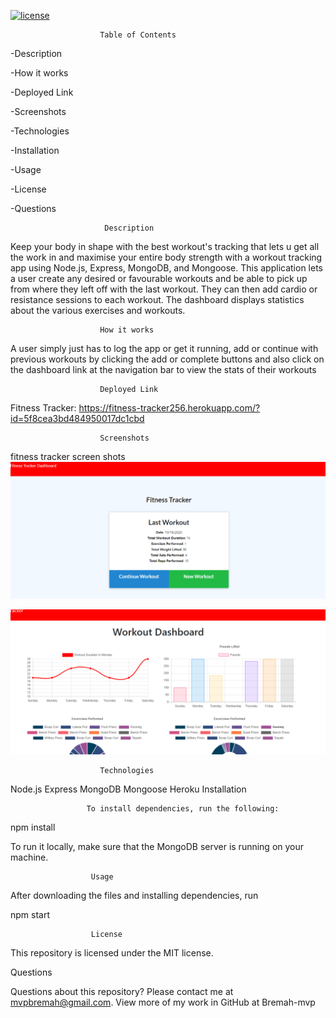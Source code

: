 [![license](https://img.shields.io/github/license/DAVFoundation/captain-n3m0.svg?style=flat-square)](https://github.com/DAVFoundation/captain-n3m0/blob/master/LICENSE)            
                        
                        Table of Contents

-Description

-How it works

-Deployed Link

-Screenshots

-Technologies

-Installation

-Usage

-License

-Questions

                         Description

Keep your body in shape with the best workout's tracking that lets u get all the work in and maximise your entire body strength with a workout tracking app using Node.js, Express, MongoDB, and Mongoose. This application lets a user create any desired or favourable workouts and be able to pick up from where they left off with the last workout. They can then add cardio or resistance sessions to each workout. The dashboard displays statistics about the various exercises and workouts.

                        How it works

A user simply just has to log the app or get it running, add or continue with previous workouts by clicking the add or complete buttons and also click on the dashboard link at the navigation bar to view the stats of their workouts

                        Deployed Link
Fitness Tracker: https://fitness-tracker256.herokuapp.com/?id=5f8cea3bd484950017dc1cbd

                        Screenshots
fitness tracker screen shots
![picture](https://github.com/Bremah-mvp/Fitness-Tracker/blob/main/assets/Screenshot%202020-10-18%20081307.png)

![picture](https://github.com/Bremah-mvp/Fitness-Tracker/blob/main/assets/2.png)

                        Technologies

Node.js
Express
MongoDB
Mongoose
Heroku
Installation

                     To install dependencies, run the following:

npm install

To run it locally, make sure that the MongoDB server is running on your machine.

                      Usage

After downloading the files and installing dependencies, run

npm start

                      License

This repository is licensed under the MIT license.

Questions

Questions about this repository? Please contact me at mvpbremah@gmail.com. View more of my work in GitHub at Bremah-mvp